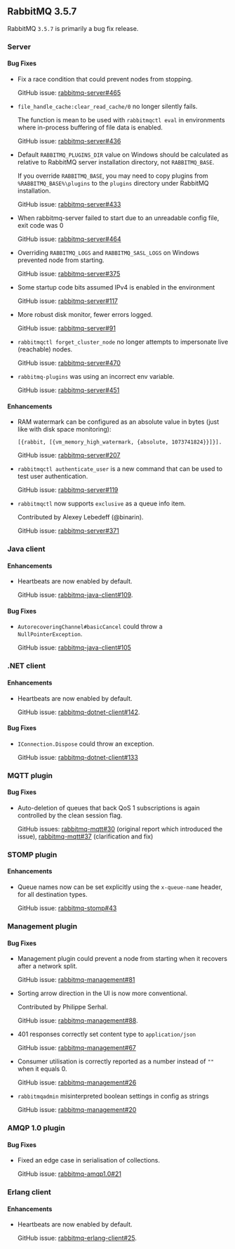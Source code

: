 ## RabbitMQ 3.5.7

RabbitMQ `3.5.7` is primarily a bug fix release.

### Server

#### Bug Fixes

 * Fix a race condition that could prevent nodes from stopping.

   GitHub issue: [rabbitmq-server#465](https://github.com/rabbitmq/rabbitmq-server/issues/465)

 * `file_handle_cache:clear_read_cache/0` no longer silently fails.

   The function is mean to be used with `rabbitmqctl eval` in environments where
   in-process buffering of file data is enabled.

   GitHub issue: [rabbitmq-server#436](https://github.com/rabbitmq/rabbitmq-server/issues/436)

 * Default `RABBITMQ_PLUGINS_DIR` value on Windows should be calculated as relative to RabbitMQ
   server installation directory, not `RABBITMQ_BASE`.

   If you override `RABBITMQ_BASE`, you may need to copy plugins from `%RABBITMQ_BASE%\plugins`
   to the `plugins` directory under RabbitMQ installation.

   GitHub issue: [rabbitmq-server#433](https://github.com/rabbitmq/rabbitmq-server/issues/433)

 * When rabbitmq-server failed to start due to an unreadable config file, exit code was 0

   GitHub issue: [rabbitmq-server#464](https://github.com/rabbitmq/rabbitmq-server/issues/464)

 * Overriding `RABBITMQ_LOGS` and `RABBITMQ_SASL_LOGS` on Windows prevented node from starting.

   GitHub issue: [rabbitmq-server#375](https://github.com/rabbitmq/rabbitmq-server/issues/375)

 * Some startup code bits assumed IPv4 is enabled in the environment

   GitHub issue: [rabbitmq-server#117](https://github.com/rabbitmq/rabbitmq-server/issues/117)

 * More robust disk monitor, fewer errors logged.

   GitHub issue: [rabbitmq-server#91](https://github.com/rabbitmq/rabbitmq-server/issues/91)

 * `rabbitmqctl forget_cluster_node` no longer attempts to impersonate live
   (reachable) nodes.

   GitHub issue: [rabbitmq-server#470](https://github.com/rabbitmq/rabbitmq-server/issues/470)

 * `rabbitmq-plugins` was using an incorrect env variable.

   GitHub issue: [rabbitmq-server#451](https://github.com/rabbitmq/rabbitmq-server/issues/451)

#### Enhancements

 * RAM watermark can be configured as an absolute value in bytes (just like with disk space monitoring):

   ```
   [{rabbit, [{vm_memory_high_watermark, {absolute, 1073741824}}]}].
   ```

   GitHub issue: [rabbitmq-server#207](https://github.com/rabbitmq/rabbitmq-server/issues/207)

 * `rabbitmqctl authenticate_user` is a new command that can be used to test user authentication.

   GitHub issue: [rabbitmq-server#119](https://github.com/rabbitmq/rabbitmq-server/issues/119)

 * `rabbitmqctl` now supports `exclusive` as a queue info item.

   Contributed by Alexey Lebedeff (@binarin).

   GitHub issue: [rabbitmq-server#371](https://github.com/rabbitmq/rabbitmq-server/issues/371)


### Java client

#### Enhancements

 * Heartbeats are now enabled by default.

   GitHub issue: [rabbitmq-java-client#109](https://github.com/rabbitmq/rabbitmq-java-client/issues/109).

#### Bug Fixes

 * `AutorecoveringChannel#basicCancel` could throw a `NullPointerException`.

   GitHub issue: [rabbitmq-java-client#105](https://github.com/rabbitmq/rabbitmq-java-client/issues/105)


### .NET client

#### Enhancements

 * Heartbeats are now enabled by default.

   GitHub issue: [rabbitmq-dotnet-client#142](https://github.com/rabbitmq/rabbitmq-dotnet-client/issues/142).


#### Bug Fixes

 * `IConnection.Dispose` could throw an exception.

   GitHub issue: [rabbitmq-dotnet-client#133](https://github.com/rabbitmq/rabbitmq-dotnet-client/issues/133)


### MQTT plugin

#### Bug Fixes

 * Auto-deletion of queues that back QoS 1 subscriptions is again controlled
   by the clean session flag.

   GitHub issues: [rabbitmq-mqtt#30](https://github.com/rabbitmq/rabbitmq-mqtt/issues/30) (original report which introduced the issue), [rabbitmq-mqtt#37](https://github.com/rabbitmq/rabbitmq-mqtt/issues/37) (clarification and fix)



### STOMP plugin

#### Enhancements

 * Queue names now can be set explicitly using the `x-queue-name` header, for all
   destination types.

   GitHub issue: [rabbitmq-stomp#43](https://github.com/rabbitmq/rabbitmq-stomp/issues/43)



### Management plugin

#### Bug Fixes

 * Management plugin could prevent a node from starting when it recovers after a network split.

   GitHub issue: [rabbitmq-management#81](https://github.com/rabbitmq/rabbitmq-management/issues/81)

 * Sorting arrow direction in the UI is now more conventional.

   Contributed by Philippe Serhal.

   GitHub issue: [rabbitmq-management#88](https://github.com/rabbitmq/rabbitmq-management/pull/88).

 * 401 responses correctly set content type to `application/json`

   GitHub issue: [rabbitmq-management#67](https://github.com/rabbitmq/rabbitmq-management/issues/67)

 * Consumer utilisation is correctly reported as a number instead of `""` when it equals 0.

   GitHub issue: [rabbitmq-management#26](https://github.com/rabbitmq/rabbitmq-management/issues/26)

 * `rabbitmqadmin` misinterpreted boolean settings in config as strings

   GitHub issue: [rabbitmq-management#20](https://github.com/rabbitmq/rabbitmq-management/issues/20)
   

### AMQP 1.0 plugin

#### Bug Fixes

 * Fixed an edge case in serialisation of collections.

   GitHub issue: [rabbitmq-amqp1.0#21](https://github.com/rabbitmq/rabbitmq-amqp1.0/issues/21)


### Erlang client

#### Enhancements

 * Heartbeats are now enabled by default.

   GitHub issue: [rabbitmq-erlang-client#25](https://github.com/rabbitmq/rabbitmq-erlang-client/issues/25).
